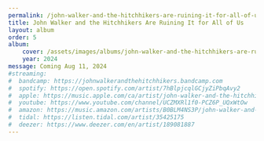 ```yaml
---
permalink: /john-walker-and-the-hitchhikers-are-ruining-it-for-all-of-us
title: John Walker and the Hitchhikers Are Ruining It for All of Us
layout: album
order: 5
album:
    cover: /assets/images/albums/john-walker-and-the-hitchhikers-are-ruining-it-for-all-of-us.jpg
    year: 2024
message: Coming Aug 11, 2024
#streaming:
#  bandcamp: https://johnwalkerandthehitchhikers.bandcamp.com
#  spotify: https://open.spotify.com/artist/7hBlpjcqlGCjyZiPbqAvy2
#  apple: https://music.apple.com/ca/artist/john-walker-and-the-hitchhikers/1653313968
#  youtube: https://www.youtube.com/channel/UCZMXRl1f0-PCZ6P_UQxWtOw
#  amazon: https://music.amazon.com/artists/B0BLM4NS3P/john-walker-and-the-hitchhikers
#  tidal: https://listen.tidal.com/artist/35425175
#  deezer: https://www.deezer.com/en/artist/189081887
---
```

